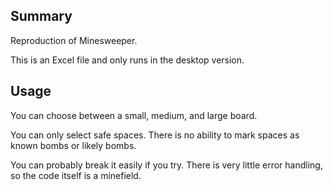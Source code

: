 ## Summary
Reproduction of Minesweeper.

This is an Excel file and only runs in the desktop version.

## Usage
You can choose between a small, medium, and large board.

You can only select safe spaces. There is no ability to mark spaces as known bombs or likely bombs.

You can probably break it easily if you try. There is very little error handling, so the code itself is a minefield.
